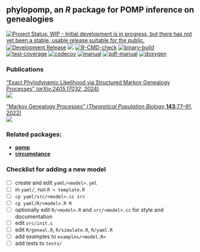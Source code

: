## **phylopomp**, an *R* package for POMP inference on genealogies

[![Project Status: WIP - Initial development is in progress, but there
has not yet been a stable, usable release suitable for the public.](https://www.repostatus.org/badges/latest/wip.svg)](https://www.repostatus.org/#wip)
[![Development Release](https://img.shields.io/github/release/kingaa/phylopomp.svg)](https://github.com/kingaa/phylopomp/releases/latest)
[![](https://www.r-pkg.org/badges/version/phylopomp?color=blue)](https://cran.r-project.org/package=phylopomp)
[![R-CMD-check](https://github.com/kingaa/phylopomp/actions/workflows/r-cmd-check.yml/badge.svg)](https://github.com/kingaa/phylopomp/actions/workflows/r-cmd-check.yml)
[![binary-build](https://github.com/kingaa/phylopomp/actions/workflows/binary-build.yml/badge.svg)](https://github.com/kingaa/phylopomp/actions/workflows/binary-build.yml)
[![test-coverage](https://github.com/kingaa/phylopomp/actions/workflows/test-coverage.yml/badge.svg)](https://github.com/kingaa/phylopomp/actions/workflows/test-coverage.yml)
[![codecov](https://codecov.io/gh/kingaa/phylopomp/branch/master/graph/badge.svg)](https://codecov.io/gh/kingaa/phylopomp)
[![manual](https://img.shields.io/badge/manual-HTML-brown)](https://kingaa.github.io/manuals/phylopomp/)
[![pdf-manual](https://img.shields.io/badge/manual-PDF-brown)](https://kingaa.github.io/manuals/phylopomp/pdf/)
[![doxygen](https://img.shields.io/badge/doxygen-HTML-brown)](https://kingaa.github.io/manuals/phylopomp/source/html/index.html)


### Publications

[“Exact Phylodynamic Likelihood via Structured Markov Genealogy Processes” (*arXiv:2405.17032*, 2024)](https://doi.org/10.48550/arxiv.2405.17032)  
[![](https://img.shields.io/badge/doi-10.48550/arxiv.2405.17032-yellow.svg)](https://doi.org/10.48550/arxiv.2405.17032)

[“Markov Genealogy Processes” (*Theoretical Population Biology*
**143**:77–91, 2022)](https://doi.org/10.1016/j.tpb.2021.11.003)  
[![](https://img.shields.io/badge/doi-10.1016/j.tpb.2021.11.003-yellow.svg)](https://doi.org/10.1016/j.tpb.2021.11.003)

### Related packages:

  - [**pomp**](https://github.com/kingaa/pomp/)
  - [**circumstance**](https://github.com/kingaa/circumstance/)

### Checklist for adding a new model

- [ ] create and edit `yaml/<model>.yml`
- [ ] in `yaml/`, run `R < template.R`
- [ ] `cp yaml/src/<model>.cc src`
- [ ] `cp yaml/R/<model>.R R`
- [ ] optionally edit `R/<model>.R` and `src/<model>.cc` for style and documentation
- [ ] edit `src/init.c`
- [ ] edit `R/geneal.R`, `R/simulate.R`, `R/yaml.R`
- [ ] add examples to `examples/<model.R>`
- [ ] add tests to `tests/`
